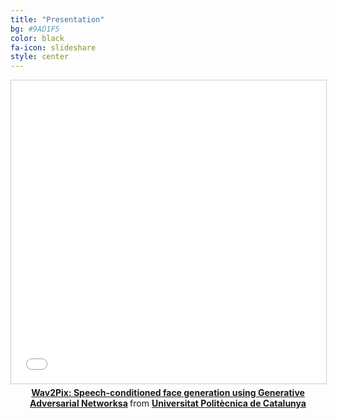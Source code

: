 ```yaml
---
title: "Presentation"
bg: #9AD1F5
color: black
fa-icon: slideshare
style: center
---
```


<center>  
  
  <iframe src="//www.slideshare.net/slideshow/embed_code/key/yPOMX48jh0zwHi" width="595" height="485" frameborder="0" marginwidth="0" marginheight="0" scrolling="no" style="border:1px solid #CCC; border-width:1px; margin-bottom:5px; max-width: 100%;" allowfullscreen> </iframe> <div style="margin-bottom:5px"> <strong> <a href="//www.slideshare.net/xavigiro/wav2pix-speechconditioned-face-generation-using-generative-adversarial-networksa" title="Wav2Pix: Speech-conditioned face generation using Generative Adversarial Networksa" target="_blank">Wav2Pix: Speech-conditioned face generation using Generative Adversarial Networksa</a> </strong> from <strong><a href="https://www.slideshare.net/xavigiro" target="_blank">Universitat Politècnica de Catalunya</a></strong> </div>
</center>
